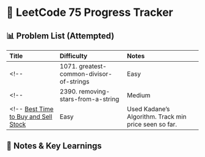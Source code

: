 # 📙 LeetCode 75 Progress Tracker

## 📊 Problem List (Attempted)
| Title | Difficulty | Notes |
| :---- | :--------- | :---- |
<!-- | 1071. greatest-common-divisor-of-strings | Easy | 2025.10.02 | -->
<!-- | 2390. removing-stars-from-a-string | Medium | 2025.10.04 | -->
<!-- [Best Time to Buy and Sell Stock](https://leetcode.com/problems/best-time-to-buy-and-sell-stock/) | Easy | Used Kadane’s Algorithm. Track min price seen so far. | -->

## 🧠 Notes & Key Learnings